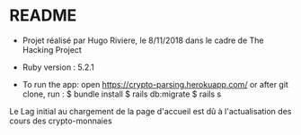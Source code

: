 # README

* Projet réalisé par Hugo Riviere, le 8/11/2018 dans le cadre de The Hacking Project

* Ruby version : 5.2.1

* To run the app: open https://crypto-parsing.herokuapp.com/
or
after git clone, run :
$ bundle install
$ rails db:migrate
$ rails s


Le Lag initial au chargement de la page d'accueil est dû à l'actualisation des cours des crypto-monnaies
